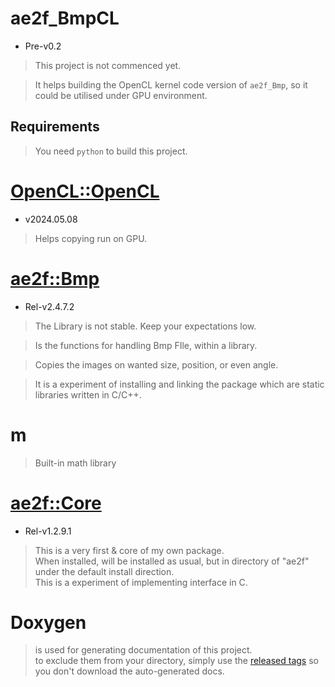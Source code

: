 # ae2f_BmpCL
- Pre-v0.2
> This project is not commenced yet.

> It helps building the OpenCL kernel code version of `ae2f_Bmp`,
> so it could be utilised under GPU environment.

## Requirements
> You need `python` to build this project.

# [OpenCL::OpenCL](https://github.com/KhronosGroup/OpenCL-SDK/releases/tag/v2024.05.08)
- v2024.05.08
> Helps copying run on GPU.

# [ae2f::Bmp](https://github.com/yuisanae2f/ae2f_Bmp)
- Rel-v2.4.7.2
> The Library is not stable. Keep your expectations low.

> Is the functions for handling Bmp FIle, within a library.

> Copies the images on wanted size, position, or even angle.

> It is a experiment of installing and linking the package which are static libraries written in C/C++.

# m
> Built-in math library

# [ae2f::Core](https://github.com/yuisanae2f/ae2f_Core/releases/tag/Rel-v1.2.9.1)
- Rel-v1.2.9.1

> This is a very first & core of my own package.  
> When installed, will be installed as usual, but in directory of "ae2f" under the default install direction.  
> This is a experiment of implementing interface in C.

# Doxygen
> is used for generating documentation of this project.  
> to exclude them from your directory, simply use the [released tags](https://github.com/yuisanae2f/ae2f_Core/releases) so you don't download the auto-generated docs.